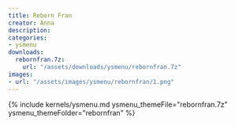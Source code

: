 ```yaml
---
title: Reborn Fran
creator: Anna
description: 
categories:
- ysmenu
downloads:
  rebornfran.7z:
    url: "/assets/downloads/ysmenu/rebornfran.7z"
images:
- url: "/assets/images/ysmenu/rebornfran/1.png"
---
```


{% include kernels/ysmenu.md ysmenu_themeFile="rebornfran.7z" ysmenu_themeFolder="rebornfran" %}
